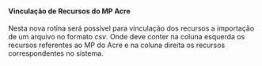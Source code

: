 #### **Vinculação de Recursos do MP Acre**

Nesta nova rotina será possível para vinculação dos recursos a importação de um arquivo no formato *csv*. Onde deve conter na coluna esquerda os recursos referentes ao MP do Acre e na coluna direita os recursos correspondentes no sistema.